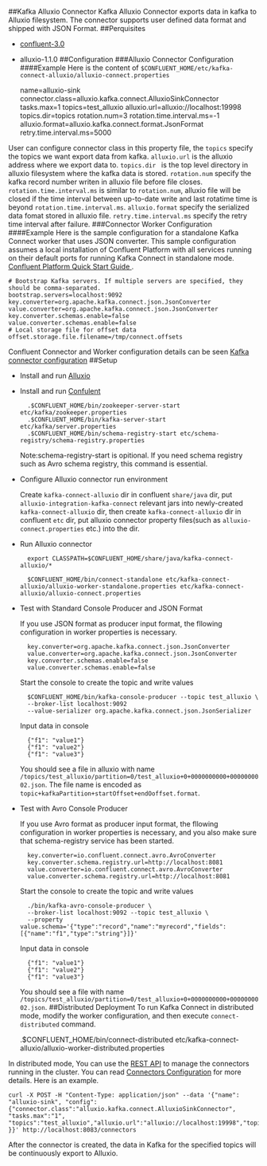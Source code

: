 ##Kafka Alluxio Connector
Kafka Alluxio Connector exports data in kafka to Alluxio filesystem. The connector supports user defined data format and shipped with JSON Format.
##Perquisites
- [confluent-3.0](http://www.confluent.io/download)
- alluxio-1.1.0
##Configuration
###Alluxio Connector Configuration 
####Example
Here is the content of `$CONFLUENT_HOME/etc/kafka-connect-alluxio/alluxio-connect.properties`
    
	name=alluxio-sink
	connector.class=alluxio.kafka.connect.AlluxioSinkConnector
	tasks.max=1
	topics=test_alluxio
	alluxio.url=alluxio://localhost:19998
	topics.dir=topics
	rotation.num=3
	rotation.time.interval.ms=-1
	alluxio.format=alluxio.kafka.connect.format.JsonFormat
	retry.time.interval.ms=5000

User can configure connector class in this property file, the `topics` specify the topics we want export data from kafka. `alluxio.url` is the alluxio address where we export data to. `topics.dir ` is the top level directory in alluxio filesystem where the kafka data is stored. `rotation.num` specify the kafka record number writen in alluxio file before file closes. `rotation.time.interval.ms` is similar to `rotation.num`, alluxio file will be closed if the time interval between up-to-date write and last rotatime time is beyond `rotation.time.interval.ms`. `alluxio.format` specify the serialized data fomat stored in alluxio file. `retry.time.interval.ms` specify the retry time interval after failure.
###Connector Worker Configuration
####Example
Here is the sample configuration for a standalone Kafka Connect worker that uses JSON converter. This sample configuration assumes a local installation of Confluent Platform with all services running on their default ports for running Kafka Connect in standalone mode. [Confluent Platform Quick Start Guide ](http://docs.confluent.io/3.0.0/quickstart.html).
	
	# Bootstrap Kafka servers. If multiple servers are specified, they should be comma-separated.	
	bootstrap.servers=localhost:9092
	key.converter=org.apache.kafka.connect.json.JsonConverter
	value.converter=org.apache.kafka.connect.json.JsonConverter
	key.converter.schemas.enable=false
	value.converter.schemas.enable=false
	# Local storage file for offset data
	offset.storage.file.filename=/tmp/connect.offsets

Confluent Connector and Worker configuration details can be seen [Kafka connector configuration](http://docs.confluent.io/3.0.0/connect/userguide.html#configuring-connectors)
##Setup
- Install and run [Alluxio](http://alluxio.org/documentation/master/en/Getting-Started.html)
- Install and run [Confulent](http://docs.confluent.io/3.0.0/)
    
    	.$CONFLUENT_HOME/bin/zookeeper-server-start etc/kafka/zookeeper.properties
    	.$CONFLUENT_HOME/bin/kafka-server-start etc/kafka/server.properties
    	.$CONFLUENT_HOME/bin/schema-registry-start etc/schema-registry/schema-registry.properties
    	
	Note:schema-registry-start is opitional. If you need schema registry such as Avro schema registry, this command is essential.
- Configure Alluxio connector run environment
  
	Create `kafka-connect-alluxio` dir in confluent `share/java` dir, put `alluxio-integration-kafka-connect` relevant jars into newly-created `kafka-connect-alluxio` dir, then create `kafka-connect-alluxio` dir in confluent `etc` dir, put alluxio connector property files(such as `alluxio-connect.properties` etc.) into the dir.

- Run Alluxio connector
    
    	export CLASSPATH=$CONFLUENT_HOME/share/java/kafka-connect-alluxio/*
    
    	$CONFLUENT_HOME/bin/connect-standalone etc/kafka-connect-alluxio/alluxio-worker-standalone.properties etc/kafka-connect-alluxio/alluxio-connect.properties
	
- Test with Standard Console Producer and JSON Format   

	If you use JSON format as producer input format, the fllowing configuration in worker properties is necessary.
	
	    key.converter=org.apache.kafka.connect.json.JsonConverter
		value.converter=org.apache.kafka.connect.json.JsonConverter
		key.converter.schemas.enable=false
		value.converter.schemas.enable=false

	Start the console to create the topic and write values

    	$CONFLUENT_HOME/bin/kafka-console-producer --topic test_alluxio \
		--broker-list localhost:9092 
		--value-serializer org.apache.kafka.connect.json.JsonSerializer

	Input data in console
	
    	{"f1": "value1"}
    	{"f1": "value2"}
    	{"f1": "value3"}

	You should see a file in alluxio with name `/topics/test_alluxio/partition=0/test_alluxio+0+0000000000+0000000002.json`. The file name is encoded as `topic+kafkaPartition+startOffset+endOoffset.format`.

- Test with Avro Console Producer
	
	If you use Avro format as producer input format, the fllowing configuration in worker properties is necessary, and you also make sure that schema-registry service has been started. 
	
    	key.converter=io.confluent.connect.avro.AvroConverter
    	key.converter.schema.registry.url=http://localhost:8081
    	value.converter=io.confluent.connect.avro.AvroConverter
    	value.converter.schema.registry.url=http://localhost:8081

	Start the console to create the topic and write values

    	./bin/kafka-avro-console-producer \
        --broker-list localhost:9092 --topic test_alluxio \
        --property value.schema='{"type":"record","name":"myrecord","fields":[{"name":"f1","type":"string"}]}'

	Input data in console
	
    	{"f1": "value1"}
    	{"f1": "value2"}
    	{"f1": "value3"}

	You should see a file with name `/topics/test_alluxio/partition=0/test_alluxio+0+0000000000+0000000002.json`. 
##Distributed Deployment
To run Kafka Connect in distributed mode, modify the worker configuration, and then execute ` connect-distributed ` command.

    .$CONFLUENT_HOME/bin/connect-distributed etc/kafka-connect-alluxio/alluxio-worker-distributed.properties

In distributed mode, You can use the [REST API](http://docs.confluent.io/3.0.0/connect/userguide.html#rest-interface) to manage the connectors running in the cluster. You can read [Connectors Configuration](http://docs.confluent.io/3.0.0/connect/userguide.html#configuring-connectors) for more details. Here is an example.

	curl -X POST -H "Content-Type: application/json" --data '{"name": "alluxio-sink", "config": {"connector.class":"alluxio.kafka.connect.AlluxioSinkConnector", "tasks.max":"1", "topics":"test_alluxio","alluxio.url":"alluxio://localhost:19998","topics.dir":"topics","rotation.num":"3","alluxio.format":"alluxio.kafka.connect.format.JsonFormat" }}' http://localhost:8083/connectors

After the connector is created, the data in Kafka for the specified topics will be continuously export to Alluxio.
